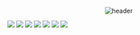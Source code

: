 <div align="center">
  
![header](https://capsule-render.vercel.app/api?type=Waving&color=000000&height=150&section=header&text=Seojunhyung&fontColor=ffffff&fontSize=70&animation=fadeIn&fontAlignY=55)
</div>


<img src="https://img.shields.io/badge/javascript-F7DF1E?style=for-the-badge&logo=javascript&logoColor=white"> <img src="https://img.shields.io/badge/HTML5-E34F26?style=for-the-badge&logo=HTML5&logoColor=white"> <img src="https://img.shields.io/badge/Oracle-F80000?style=for-the-badge&logo=Oracle&logoColor=white"> <img src="https://img.shields.io/badge/Eclipse-2C2255?style=for-the-badge&logo=Eclipse%20IDE&logoColor=white"> <img src="https://img.shields.io/badge/github-181717?style=for-the-badge&logo=github&logoColor=white"> <a href="https://www.notion.so/AFTER-SCHOOL-1-671275287da14b5394b47b8eaec08747?pvs=4"> <img src="https://img.shields.io/badge/notion-000000?style=for-the-badge&logo=notion&logoColor=white"></a> <a href="https://www.instagram.com/tresed_xof/"><img src="https://img.shields.io/badge/instagram-E4405F?style=for-the-badge&logo=instagram&logoColor=white"></a>
